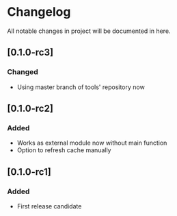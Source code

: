 # Changelog
All notable changes in project will be documented in here.

## [0.1.0-rc3]

### Changed
- Using master branch of tools' repository now

## [0.1.0-rc2]

### Added

- Works as external module now without main function 
- Option to refresh cache manually

## [0.1.0-rc1]

### Added
- First release candidate


